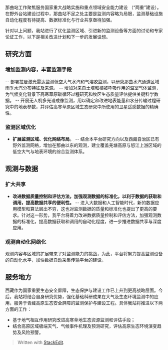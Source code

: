 那曲站工作聚焦服务国家重大战略实施和重点领域安全能力建设 （“两重”建设）。在野外台站建设过程中，那曲站不足之处主要是监测内容略为局限，监测基础设施自动化程度有待提高、数据标准化与行业共享亟待加强。

针对以上问题，我站进行了优化监测区域、引进新的监测设备等方面的讨论和专家论证工作，以下是相关改进计划和下一步的发展设想。

## 研究方面
### 增加监测内容，丰富监测手段
-- 部署拉曼激光雷达监测低空大气水汽和气溶胶监测，以研究那曲水汽通道区域雨季水汽分布特征及来源。
-- 增加对来自土壤和植被呼吸作用的温室气体监测，为气候变化背景下高寒草原碳循环过程研究和牧区生态质量评估提供关键科学数据。
-- 开展无人机多光谱成像监测，用以确定和改进地表能量和水分传输过程研究中的地表参数，并评估高寒草原区域生态研究中所使用的卫星遥感数据的精确性。
### 监测区域优化
- **扩展监测区域、优化网络布局**。
-- 结合本平台研究方向以及西藏自治区已有野外监测网络，增加在那曲以东的观测，建立覆盖羌塘高原与怒江上游区域的低空大气与地表环境的综合监测体系。
## 观测与数据
### 扩大共享
- **改进数据质量控制和评估方法，加强观测数据的标准化，以利于数据的获取和调用，提高数据共享的便利性。**
-- 进入大数据和人工智能时代，新的数据应用模型和算法层出不穷，这也对监测数据的质量和标准化也提出了更高的要求。针对这一形势，我平台将着力改进数据质量控制和评估方法，加强观测数据的标准化，提高数据获取和调用的自动化程度，进一步推进数据共享与深度应用。
### 观测自动化网络化
观测内容与区域的扩展带来了对监测能力的挑战，为此，平台将努力提高监测设备的自动化水平，加快数据自动采集传输平台的建设。
## 服务地方

西藏作为国家重要生态安全屏障，生态保护与建设工作已上升到更高战略层面。今后，我站将结合自身研究优势，强化基础科研成果在大气及生态环境监测中的应用，服务于青藏高原生态安全屏障的监测保护与建设工程。具体我站将推进以下两方面的工作：
- 基于地气相互作用研究改进高寒草地生态资源监测和评估手段；
- 结合高原区域极端天气、气候事件机理及预测研究，评估高原生态环境演变趋势及风险预警。

> Written with [StackEdit](https://stackedit.io/).
<!--stackedit_data:
eyJoaXN0b3J5IjpbLTExMjk4ODQwNzQsLTE2MzM1ODQwMzIsLT
YzNjIxMzc4MSwtNjUxOTY1MTUxLC00MTM4MTM3MjYsNjA4NzE5
MjIxLDEzMTY5ODc4MzIsMTU0MzE3ODQ0OSwyMDE1ODY0NDU1LD
E2ODM3ODY3MjAsLTE2MzMxMDY0MjgsLTIzMzcxNzEwOSwtNDI3
NDcwMDIwLDM4MTczOTk2MSwtOTI2NjIzOTU0LDIwODcxMzE2Nz
csMjc1MzQ5MDc3LC05Njk2MDAxNDMsLTM1NTYxMTA1NywtMTE5
MTEzMTM1OV19
-->